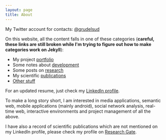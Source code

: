 ```yaml
---
layout: page
title: About
---
```


<p>My Twitter account for contacts: <a href="https://twitter.com/grudelsud">@grudelsud</a></p>
<p>On this website, all the content falls in one of these categories (<strong>careful, these links are still broken while I'm trying to figure out how to make categories work on Jekyll</strong>):</p>
<ul>
	<li>My project <a href="/category/portfolio/">portfolio</a></li>
	<li>Some notes about <a href="/category/development/">development</a></li>
	<li>Some posts on <a href="/category/research/">research</a></li>
	<li>My scientific <a href="/category/publications/">publications</a></li>
	<li><a href="/category/misc/">Other stuff</a></li>
</ul>

<p>For an updated resume, just check my <a href="http://uk.linkedin.com/in/thomasalisi">LinkedIn profile</a>.</p>
<p>To make a long story short, I am interested in media applications, semantic web, mobile applications (mainly android), social network analysis, real-time web, interactive environments and project management of all the above.</p>
<p>I have also a record of scientific publications which are not mentioned on my LinkedIn profile, please check my profile on <a href="https://www.researchgate.net/profile/Thomas_Alisi/publications/">Research Gate</a>.</p>
